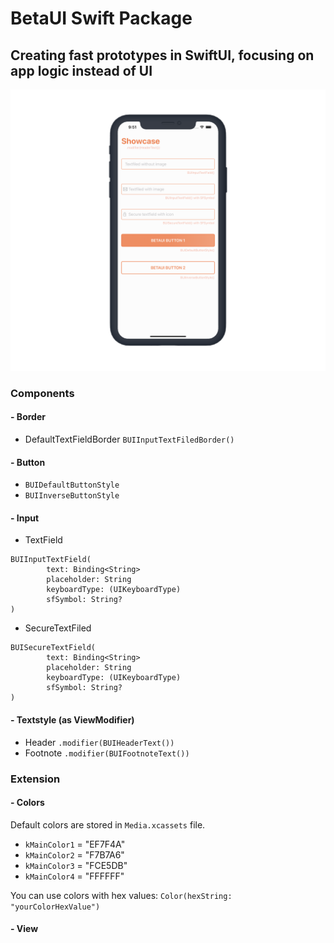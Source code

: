 # BetaUI Swift Package
## Creating fast prototypes in SwiftUI, focusing on app logic instead of UI

![](screenshot.png)

### Components

#### - Border
- DefaultTextFieldBorder ```BUIInputTextFiledBorder()```
#### - Button
- ```BUIDefaultButtonStyle```
- ```BUIInverseButtonStyle```
#### - Input
- TextField
 
 ```
 BUIInputTextField(
		 text: Binding<String>
		 placeholder: String
		 keyboardType: (UIKeyboardType)
		 sfSymbol: String?
 )
 ```
 
- SecureTextFiled

 ```
 BUISecureTextField(
		 text: Binding<String>
		 placeholder: String
		 keyboardType: (UIKeyboardType)
		 sfSymbol: String?
 )
 ```
#### - Textstyle (as ViewModifier)
- Header ```.modifier(BUIHeaderText())```
- Footnote ```.modifier(BUIFootnoteText())```

### Extension
#### - Colors
Default colors are stored in ```Media.xcassets``` file.

- ```kMainColor1``` = "EF7F4A"
- ```kMainColor2``` = "F7B7A6"
- ```kMainColor3``` = "FCE5DB"
- ```kMainColor4``` = "FFFFFF"

You can use colors with hex values: ```Color(hexString: "yourColorHexValue")```
#### - View
